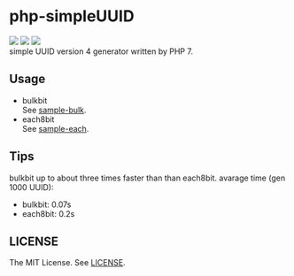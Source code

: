 php-simpleUUID
==========
[![][mit-badge]][mit] [![][php-badge]][php] [![][issue-badge]][issue]  
simple UUID version 4 generator written by PHP 7.

Usage
----------
* bulkbit  
See [sample-bulk](sample-bulk.php).
* each8bit  
See [sample-each](sample-each.php).

Tips
----------
bulkbit up to about three times faster than than each8bit.
avarage time (gen 1000 UUID):  
* bulkbit: 0.07s
* each8bit: 0.2s

LICENSE
----------
The MIT License. See [LICENSE](LICENSE).

[mit]: http://opensource.org/licenses/MIT
[mit-badge]:https://img.shields.io/badge/license-MIT-444444.svg?style=flat-square
[issue]: https://github.com/prezzemolo/php-simpleUUID/issues
[issue-badge]: https://img.shields.io/github/issues/prezzemolo/php-simpleUUID.svg?style=flat-square
[php]: https://secure.php.net/
[php-badge]: https://img.shields.io/badge/PHP-7-4F5B93.svg?style=flat-square
